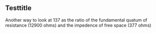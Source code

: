 ## Testtitle
Another way to look at 137 as the ratio of the fundamental quatum of resistance (12900 ohms) and the impedence of free space (377 ohms) 


